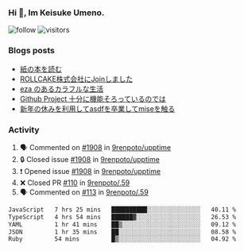 ### Hi 👋, Im Keisuke Umeno.

<!--
**9renpoto/9renpoto** is a ✨ _special_ ✨ repository because its `README.md` (this file) appears on your GitHub profile.

Here are some ideas to get you started:

- 🔭 I’m currently working on ...
- 🌱 I’m currently learning ...
- 👯 I’m looking to collaborate on ...
- 🤔 I’m looking for help with ...
- 💬 Ask me about ...
- 📫 How to reach me: ...
- 😄 Pronouns: ...
- ⚡ Fun fact: ...
-->

![follow](https://img.shields.io/github/followers/9renpoto?label=Follow&style=social)
![visitors](https://komarev.com/ghpvc/?username=9renpoto&label=Profile%20views&color=0e75b6&style=flat)

### Blogs posts

<!-- BLOG-POST-LIST:START -->
- [紙の本を読む](https://9renpoto.win/entry/2024/02/25/reading-papar-book)
- [ROLLCAKE株式会社にJoinしました](https://9renpoto.win/entry/2024/02/11/join)
- [eza のあるカラフルな生活](https://9renpoto.win/entry/2024/02/01/eza)
- [Github Project 十分に機能そろっているのでは](https://9renpoto.win/entry/2024/01/14/gh-projects)
- [新年の休みを利用してasdfを卒業してmiseを触る](https://9renpoto.win/entry/2024/01/07/mise)
<!-- BLOG-POST-LIST:END -->

### Activity

<!--START_SECTION:activity-->
1. 🗣 Commented on [#1908](https://github.com/9renpoto/upptime/issues/1908#issuecomment-2016675795) in [9renpoto/upptime](https://github.com/9renpoto/upptime)
2. 🔒 Closed issue [#1908](https://github.com/9renpoto/upptime/issues/1908) in [9renpoto/upptime](https://github.com/9renpoto/upptime)
3. ❗ Opened issue [#1908](https://github.com/9renpoto/upptime/issues/1908) in [9renpoto/upptime](https://github.com/9renpoto/upptime)
4. ❌ Closed PR [#110](https://github.com/9renpoto/.59/pull/110) in [9renpoto/.59](https://github.com/9renpoto/.59)
5. 🗣 Commented on [#113](https://github.com/9renpoto/.59/pull/113#issuecomment-2016651626) in [9renpoto/.59](https://github.com/9renpoto/.59)
<!--END_SECTION:activity-->

<!--START_SECTION:waka-->

```txt
JavaScript   7 hrs 25 mins   ██████████░░░░░░░░░░░░░░░   40.11 %
TypeScript   4 hrs 54 mins   ██████▓░░░░░░░░░░░░░░░░░░   26.53 %
YAML         1 hr 41 mins    ██▒░░░░░░░░░░░░░░░░░░░░░░   09.12 %
JSON         1 hr 35 mins    ██░░░░░░░░░░░░░░░░░░░░░░░   08.58 %
Ruby         54 mins         █▒░░░░░░░░░░░░░░░░░░░░░░░   04.92 %
```

<!--END_SECTION:waka-->
